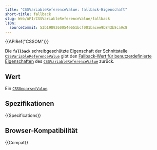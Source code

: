 ```yaml
---
title: "CSSVariableReferenceValue: fallback-Eigenschaft"
short-title: fallback
slug: Web/API/CSSVariableReferenceValue/fallback
l10n:
  sourceCommit: 53b1989260054e651bcf001bacee9b843b8ca9c8
---
```


{{APIRef("CSSOM")}}

Die **`fallback`** schreibgeschützte Eigenschaft der Schnittstelle [`CSSVariableReferenceValue`](/de/docs/Web/API/CSSVariableReferenceValue) gibt den [Fallback-Wert für benutzerdefinierte Eigenschaften](/de/docs/Web/CSS/Using_CSS_custom_properties#custom_property_fallback_values) des [`CSSVariableReferenceValue`](/de/docs/Web/API/CSSVariableReferenceValue) zurück.

## Wert

Ein [`CSSUnparsedValue`](/de/docs/Web/API/CSSUnparsedValue).

## Spezifikationen

{{Specifications}}

## Browser-Kompatibilität

{{Compat}}
